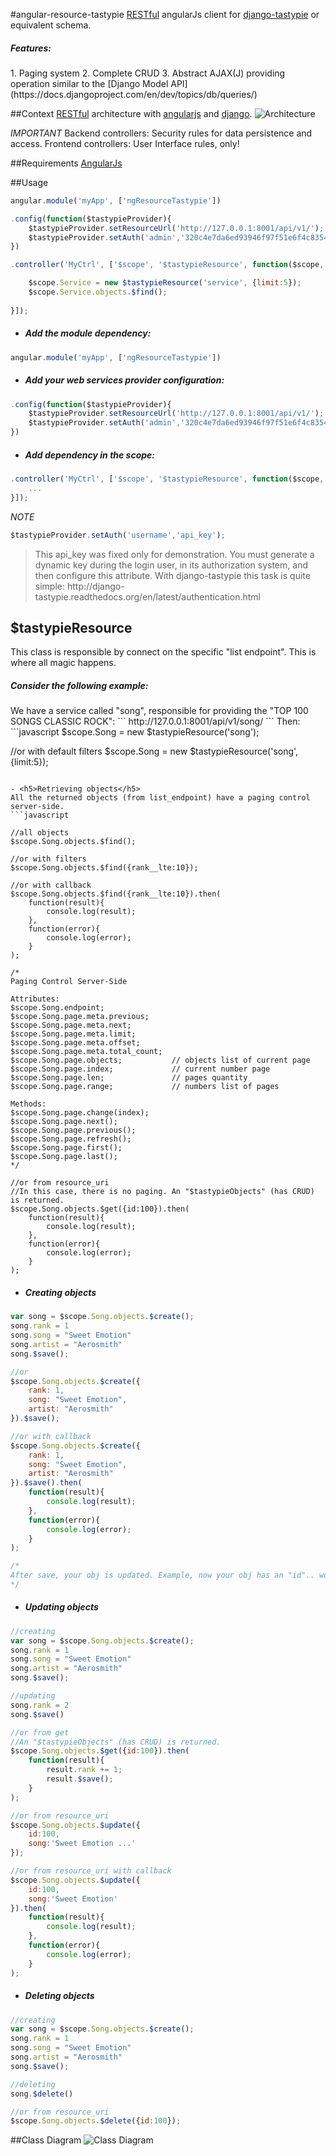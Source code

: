 #angular-resource-tastypie
[RESTful](http://www.ibm.com/developerworks/library/ws-restful/) angularJs client for [django-tastypie](https://django-tastypie.readthedocs.org/en/latest/) or equivalent schema.

<h5>Features:</h5>
1. Paging system
2. Complete CRUD
3. Abstract AJAX(J) providing operation similar to the [Django Model API](https://docs.djangoproject.com/en/dev/topics/db/queries/)

##Context
[RESTful](http://www.ibm.com/developerworks/library/ws-restful/) architecture with [angularjs](https://angularjs.org/) and [django](https://www.djangoproject.com/).
![Architecture](/dev/arq_rest_angular_django.jpg)

*IMPORTANT*
Backend controllers: Security rules for data persistence and access.
Frontend controllers: User Interface rules, only!

##Requirements
[AngularJs](https://angularjs.org/)

##Usage
```javascript
angular.module('myApp', ['ngResourceTastypie'])

.config(function($tastypieProvider){
    $tastypieProvider.setResourceUrl('http://127.0.0.1:8001/api/v1/');
    $tastypieProvider.setAuth('admin','320c4e7da6ed93946f97f51e6f4c8354a098bb6e');
})

.controller('MyCtrl', ['$scope', '$tastypieResource', function($scope, $tastypieResource){

    $scope.Service = new $tastypieResource('service', {limit:5});
    $scope.Service.objects.$find();
    
}]);
```

- <h5>Add the module dependency:</h5>
```javascript
angular.module('myApp', ['ngResourceTastypie'])
```

- <h5>Add your web services provider configuration:</h5>
```javascript
.config(function($tastypieProvider){
    $tastypieProvider.setResourceUrl('http://127.0.0.1:8001/api/v1/');
    $tastypieProvider.setAuth('admin','320c4e7da6ed93946f97f51e6f4c8354a098bb6e');
})
```

- <h5>Add dependency in the scope:</h5>
```javascript
.controller('MyCtrl', ['$scope', '$tastypieResource', function($scope, $tastypieResource){
    ...
}]);
```

*NOTE*
```javascript
$tastypieProvider.setAuth('username','api_key');
```
<blockquote>
<p>
This api_key was fixed only for demonstration. 
You must generate a dynamic key during the login user, 
in its authorization system, and then configure this attribute. 
With django-tastypie this task is quite simple: 
http://django-tastypie.readthedocs.org/en/latest/authentication.html
</p>
</blockquote>

## $tastypieResource
This class is responsible by connect on the specific "list endpoint".
This is where all magic happens.

<h5>Consider the following example:</h5>
We have a service called "song", responsible for providing the "TOP 100 SONGS CLASSIC ROCK":
```
http://127.0.0.1:8001/api/v1/song/
```
Then:
```javascript
$scope.Song = new $tastypieResource('song');

//or with default filters
$scope.Song = new $tastypieResource('song',{limit:5});

```

- <h5>Retrieving objects</h5>
All the returned objects (from list_endpoint) have a paging control server-side.
```javascript

//all objects
$scope.Song.objects.$find();

//or with filters
$scope.Song.objects.$find({rank__lte:10});

//or with callback
$scope.Song.objects.$find({rank__lte:10}).then(
    function(result){
        console.log(result);
    },
    function(error){
        console.log(error);
    }
);

/*
Paging Control Server-Side

Attributes:
$scope.Song.endpoint;
$scope.Song.page.meta.previous;
$scope.Song.page.meta.next;
$scope.Song.page.meta.limit;        
$scope.Song.page.meta.offset;
$scope.Song.page.meta.total_count;  
$scope.Song.page.objects;           // objects list of current page
$scope.Song.page.index;             // current number page
$scope.Song.page.len;               // pages quantity
$scope.Song.page.range;             // numbers list of pages
        
Methods:
$scope.Song.page.change(index);
$scope.Song.page.next();
$scope.Song.page.previous();
$scope.Song.page.refresh();
$scope.Song.page.first();
$scope.Song.page.last();
*/

//or from resource_uri
//In this case, there is no paging. An "$tastypieObjects" (has CRUD) is returned.
$scope.Song.objects.$get({id:100}).then(
    function(result){
        console.log(result);
    },
    function(error){
        console.log(error);
    }
);
```

- <h5>Creating objects</h5>
```javascript
var song = $scope.Song.objects.$create();
song.rank = 1
song.song = "Sweet Emotion"
song.artist = "Aerosmith"
song.$save();

//or
$scope.Song.objects.$create({
    rank: 1,
    song: "Sweet Emotion",
    artist: "Aerosmith"
}).$save();

//or with callback
$scope.Song.objects.$create({
    rank: 1,
    song: "Sweet Emotion",
    artist: "Aerosmith"
}).$save().then(
    function(result){
        console.log(result);
    },
    function(error){
        console.log(error);
    }
);

/*
After save, your obj is updated. Example, now your obj has an "id".. wow!!
*/
```

- <h5>Updating objects</h5>
```javascript
//creating
var song = $scope.Song.objects.$create();
song.rank = 1
song.song = "Sweet Emotion"
song.artist = "Aerosmith"
song.$save();

//updating
song.rank = 2
song.$save()

//or from get
//An "$tastypieObjects" (has CRUD) is returned.
$scope.Song.objects.$get({id:100}).then(
    function(result){
        result.rank += 1;
        result.$save();
    }
);

//or from resource_uri
$scope.Song.objects.$update({
    id:100,
    song:'Sweet Emotion ...'
});

//or from resource_uri with callback
$scope.Song.objects.$update({
    id:100,
    song:'Sweet Emotion'
}).then(
    function(result){
        console.log(result);
    },
    function(error){
        console.log(error);
    }
);
```

- <h5>Deleting objects</h5>
```javascript
//creating
var song = $scope.Song.objects.$create();
song.rank = 1
song.song = "Sweet Emotion"
song.artist = "Aerosmith"
song.$save();

//deleting
song.$delete()

//or from resource_uri
$scope.Song.objects.$delete({id:100});

```

##Class Diagram
![Class Diagram](/dev/ClassDiagram.png)